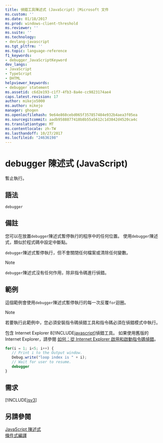 ```yaml
---
title: 偵錯工具陳述式 (JavaScript) |Microsoft 文件
ms.custom: ''
ms.date: 01/18/2017
ms.prod: windows-client-threshold
ms.reviewer: ''
ms.suite: ''
ms.technology:
- devlang-javascript
ms.tgt_pltfrm: ''
ms.topic: language-reference
f1_keywords:
- debugger_JavaScriptKeyword
dev_langs:
- JavaScript
- TypeScript
- DHTML
helpviewer_keywords:
- debugger statement
ms.assetid: c6d2e193-c1f7-4fb3-8a4e-cc9823174ae4
caps.latest.revision: 17
author: mikejo5000
ms.author: mikejo
manager: ghogen
ms.openlocfilehash: 9e64e860cebd065f357857484e932b4aea3f05ea
ms.sourcegitcommit: aadb9588877418b8b55a5612c1d3842d4520ca4c
ms.translationtype: MT
ms.contentlocale: zh-TW
ms.lasthandoff: 10/27/2017
ms.locfileid: "24636198"
---
```

# <a name="debugger-statement-javascript"></a>debugger 陳述式 (JavaScript)
暫止執行。  
  
## <a name="syntax"></a>語法  
  
```  
debugger  
```  
  
## <a name="remarks"></a>備註  
 您可以在放置`debugger`陳述式暫停執行的程序中的任何位置。 使用`debugger`陳述式，類似於程式碼中設定中斷點。  
  
 `debugger`陳述式暫停執行，但不會關閉任何檔案或清除任何變數。  
  
> [!NOTE]
>  `debugger`陳述式沒有任何作用，除非指令碼進行偵錯。  
  
## <a name="example"></a>範例  
 這個範例會使用`debugger`陳述式暫停執行的每一次反覆`for`迴圈。  
  
> [!NOTE]
>  若要執行此範例中，您必須安裝指令碼偵錯工具和指令碼必須在偵錯模式中執行。  
>   
>  包含 Internet Explorer 8[!INCLUDE[javascript](../../javascript/includes/javascript-md.md)]偵錯工具。 如果使用舊版的 Internet Explorer，請參閱 [如何：從 Internet Explorer 啟用和啟動指令碼偵錯](http://go.microsoft.com/fwlink/?LinkId=133801)。  
  
```JavaScript  
for(i = 1; i<5; i++) {  
   // Print i to the Output window.  
   Debug.write("loop index is " + i);  
   // Wait for user to resume.  
   debugger  
}  
```  
  
## <a name="requirements"></a>需求  
 [!INCLUDE[jsv3](../../javascript/reference/includes/jsv3-md.md)]  
  
## <a name="see-also"></a>另請參閱  
 [JavaScript 陳述式](../../javascript/reference/javascript-statements.md)   
 [條件式編譯](../../javascript/advanced/conditional-compilation-javascript.md)